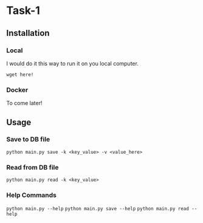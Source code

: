 # Task-1

## Installation

### Local

I would do it this way to run it on you local computer.

```wget here!```

### Docker

To come later!

## Usage

### Save to DB file
```python main.py save -k <key_value> -v <value_here>```

### Read from DB file
```python main.py read -k <key_value>```

### Help Commands
 ```python main.py --help```
 ```python main.py save --help```
 ```python main.py read --help```
